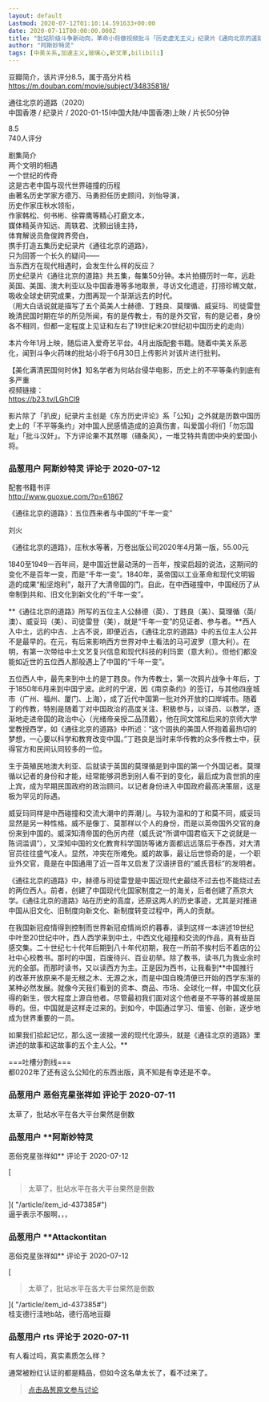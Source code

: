 ```yaml
---
layout: default
Lastmod: 2020-07-12T01:10:14.591633+00:00
date: 2020-07-11T00:00:00.000Z
title: "批站阶级斗争新动向，革命小将做视频批斗「历史虚无主义」纪录片《通向北京的道路》"
author: "阿斯妙特灵"
tags: [中美关系,加速主义,玻璃心,新文革,bilibili]
---
```


豆瓣简介，该片评分8.5，属于高分片档  
https://m.douban.com/movie/subject/34835818/  
  
通往北京的道路（2020）  
中国香港 / 纪录片 / 2020-01-15(中国大陆/中国香港)上映 / 片长50分钟  
  
8.5  
740人评分  
  
剧集简介  
两个文明的相遇  
一个世纪的传奇  
这是古老中国与现代世界碰撞的历程  
由著名历史学家方德万、马勇担任历史顾问，刘怡导演，  
历史作家庄秋水领衔，  
作家韩松、何书彬、徐霄鹰等精心打磨文本，  
媒体精英许知远、周轶君、沈颢出镜主持，  
体育解说员詹俊跨界旁白，  
携手打造五集历史纪录片《通往北京的道路》，  
只为回答一个长久的疑问——  
当东西方在现代相遇时，会发生什么样的反应？  
历史纪录片《通往北京的道路》共五集，每集50分钟。本片拍摄历时一年，远赴英国、美国、澳大利亚以及中国香港等多地取景，寻访文化遗迹，打捞珍稀文献，吸收全球史研究成果，力图再现一个渐渐远去的时代。  
（用大白话说就是描写了五个英美人士赫德、丁韪良、莫理循、威妥玛、司徒雷登晚清民国时期在华的所见所闻，有的是传教士，有的是外交官，有的是记者，身份各不相同，但都一定程度上见证和左右了19世纪末20世纪初中国历史的走向）  
  
  
本片今年1月上映，随后进入爱奇艺平台。4月出版配套书籍。随着中美关系恶化，闻到斗争火药味的批站小将于6月30日上传影片对该片进行批判。  
  
【美化满清民国何时休】知名学者为何站台侵华电影，历史上的不平等条约到底有多严重  
视频链接：  
https://b23.tv/LGhCl9  
  
影片除了「扒皮」纪录片主创是《东方历史评论》系「公知」之外就是历数中国历史上的「不平等条约」对中国人民感情造成的迫真伤害，叫爱国小将们「勿忘国耻」「批斗汉奸」。下方评论果不其然哪（碴条风），一堆艾特共青团中央的爱国小将。

            
### 品葱用户 **阿斯妙特灵** 评论于 2020-07-12
        
配套书籍书评  
http://www.guoxue.com/?p=61867  
  
《通往北京的道路》：五位西来者与中国的“千年一变”  
  
刘火  
  
《通往北京的道路》，庄秋水等著，万卷出版公司2020年4月第一版，55.00元  
  
1840至1949一百年间，是中国近世最动荡的一百年，按梁启超的说法，这期间的变化不是百年一变，而是“千年一变”。1840年，英帝国以工业革命和现代文明锻造的成果“船坚炮利”，敲开了大清帝国的门。自此，在中西碰撞中，中国经历了从帝制到共和、旧文化到新文化的“千年一变”。  
  
**《通往北京的道路》所写的五位主人公赫德（英）、丁韪良（美）、莫理循（英/澳）、威妥玛（美）、司徒雷登（美），就是“千年一变”的见证者、参与者。**西人入中土，远的中古、上古不说，即便近古，《通往北京的道路》中的五位主人公并不是最早的。在元，有后来影响西方世界对中土看法的马可波罗（意大利）。在明，有第一次带给中土文艺复兴信息和现代科技的利玛窦（意大利）。但他们都没能如近世的五位西人那般遇上了中国的“千年一变”。  
  
五位西人中，最先来到中土的是丁韪良。作为传教士，第一次鸦片战争十年后，丁于1850年6月来到中国宁波。此时的宁波，因《南京条约》的签订，与其他四座城市（广州、福州、厦门、上海），成了近代中国第一批对外开放的口岸城市。随着丁的传教，特别是随着丁对中国政治的高度关注、积极参与，以译员、以教学，逐渐地走进帝国的政治中心（光绪帝亲授二品顶戴），他在同文馆和后来的京师大学堂教授西学，如《通往北京的道路》中所述：“这个固执的美国人怀抱着最热切的梦想，一心要以科学和教育改变中国。”丁韪良是当时来华传教的众多传教士中，获得官方和民间认同较多的一位。  
  
生于英殖民地澳大利亚、后就读于英国的莫理循是到中国的第一个外国记者。莫理循以记者的身份和才能，经常能够洞悉到别人看不到的变化，最后成为袁世凯的座上宾，成为早期民国政府的政治顾问。以记者身份进入中国政府最高决策层，这是极为罕见的际遇。  
  
威妥玛同样是中西碰撞和交流大潮中的弄潮儿。与较为温和的丁和莫不同，威妥玛显然是另一种性格。威不是像丁、莫那样以个人的身份，而是以英帝国外交官的身份来到中国的。威深知清帝国的色厉内荏（威氏说“所谓中国君临天下之说就是一陈词滥调”），又深知中国的文化教育科学国防等诸方面都远远落后于泰西，对大清官员往往盛气凌人。显然，冲突在所难免。威的故事，最让后世惊奇的是，一个职业外交官，竟是在中国通用了近一百年又启发了汉语拼音的“威氏音标”的发明者。  
  
《通往北京的道路》中，赫德与司徒雷登是中国近现代史最绕不过去也不能绕过去的两位西人。前者，创建了中国现代化国家制度之一的海关，后者创建了燕京大学。《通往北京的道路》站在历史的高度，还原这两人的历史事迹，尤其是对推进中国从旧文化、旧制度向新文化、新制度转变过程中，两人的贡献。  
  
在我国新冠疫情得到控制而世界新冠疫情尚炽的暮春，读到这样一本讲述19世纪中叶至20世纪中叶，西人西学来到中土，中西文化碰撞和交流的作品，真有些百感交集。二十世纪七十代年后期到八十年代初期，我在一所前不挨村后不着店的公社中心校教书。那时的中国，百废待兴、百业初举。除了教书，读书几为我业余时光的全部。而那时读书，又以读西方为主。正是因为西书，让我看到**中国推行的改革开放原来不是无根之木、无源之水，而是中国自晚清便已开始的西学东渐的某种必然发展。就像今天我们看到的资本、商品、市场、全球化一样，中国文化获得的新生，很大程度上源自他者。尽管最初我们面对这个他者是不平等的甚或是屈辱的。但，中国就是这样走过来的。到如今，中国通过学习、借鉴、创新，逐步地成为世界重要的一员。  
  
如果我们拾起记忆，那么这一波接一波的现代化源头，就是《通往北京的道路》里讲述的故事和这故事的五个主人公。**  
  
\===吐槽分割线===  
都0202年了还有这么公知化的东西出版，真不知是有幸还是不幸。
        


            
### 品葱用户 **恶俗克星张祥如** 评论于 2020-07-11
        
太草了，批站水平在各大平台果然是倒数
        


            
### 品葱用户 **阿斯妙特灵 
恶俗克星张祥如** 评论于 2020-07-12
        
[

> 太草了，批站水平在各大平台果然是倒数

]( "/article/item_id-437385#")  
逼乎表示不服啊，，，
        


            
### 品葱用户 **Attackontitan 
恶俗克星张祥如** 评论于 2020-07-12
        
[

> 太草了，批站水平在各大平台果然是倒数

]( "/article/item_id-437385#")  
桂支德行洼地b站，德行高地豆瓣
        


            
### 品葱用户 **rts** 评论于 2020-07-11
        
有人看过吗，真实素质怎么样？  
  
通常被粉红认证的都是精品，但如今这名单太长了，看不过来了。
        






> [点击品葱原文参与讨论](https://pincong.rocks/article/21503)

